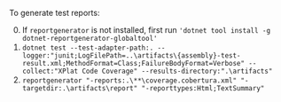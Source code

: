 To generate test reports:

0. If `reportgenerator` is not installed, first run `'dotnet tool install -g dotnet-reportgenerator-globaltool'`
1. `dotnet test --test-adapter-path:. --logger:"junit;LogFilePath=..\artifacts\{assembly}-test-result.xml;MethodFormat=Class;FailureBodyFormat=Verbose" --collect:"XPlat Code Coverage" --results-directory:".\artifacts"`
2. `reportgenerator "-reports:.\**\coverage.cobertura.xml" "-targetdir:.\artifacts\report" "-reporttypes:Html;TextSummary"`

